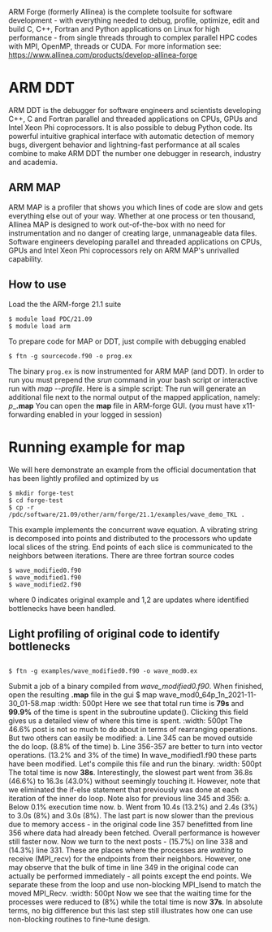 ARM Forge (formerly Allinea) is the complete toolsuite for software development - with everything needed to debug, profile, optimize, edit and build C, C++, Fortran and Python applications on Linux for high performance - from single threads through to complex parallel HPC codes with MPI, OpenMP, threads or CUDA.
For more information see:
https://www.allinea.com/products/develop-allinea-forge

# ARM DDT
ARM DDT is the debugger for software engineers and scientists developing C++, C and Fortran parallel and threaded applications on CPUs, GPUs and Intel Xeon Phi coprocessors.
It is also possible to debug Python code.
Its powerful intuitive graphical interface with automatic detection of memory bugs, divergent behavior and lightning-fast performance at all scales combine to make ARM DDT the number one debugger in research, industry and academia.

## ARM MAP
ARM MAP is a profiler that shows you which lines of code are slow and gets everything else out of your way.
Whether at one process or ten thousand, Allinea MAP is designed to work out-of-the-box with no need for instrumentation and no danger of creating large, unmanageable data files.  Software engineers developing parallel and threaded applications on CPUs, GPUs and Intel Xeon Phi coprocessors rely on ARM MAP's unrivalled capability.

## How to use

Load the the ARM-forge 21.1 suite 
```
$ module load PDC/21.09
$ module load arm
```
To prepare code for MAP or DDT, just compile with debugging enabled 
```
$ ftn -g sourcecode.f90 -o prog.ex
```
The binary ``prog.ex`` is now instrumented for ARM MAP (and DDT).
In order to run you must prepend the *srun* command in your bash script or interactive run with *map --profile*.
Here is a simple script:
The run will generate an additional file next to the normal output of the mapped application, namely:
<app>_<cores>p_<date-stamp>_<time-stamp>**.map**
You can open the **map** file in ARM-forge GUI.
(you must have x11-forwarding enabled in your logged in session)

# Running example for map
We will here demonstrate an example from the official documentation
that has been lightly profiled and optimized by us 
```
$ mkdir forge-test
$ cd forge-test
$ cp -r /pdc/software/21.09/other/arm/forge/21.1/examples/wave_demo_TKL .
```
This example implements the concurrent wave equation. A vibrating string
is decomposed into points and distributed to the processors who update
local slices of the string. End points of each slice is communicated to the
neighbors between iterations.
There are three fortran source codes 
```
$ wave_modified0.f90
$ wave_modified1.f90
$ wave_modified2.f90
```
where 0 indicates original example and 1,2 are updates where identified
bottlenecks have been handled.

## Light profiling of original code to identify bottlenecks

## 

```
$ ftn -g examples/wave_modified0.f90 -o wave_mod0.ex
```
Submit a job of a binary compiled from *wave_modified0.f90*. When finished, open the resulting **.map** file in the gui
$ map wave_mod0_64p_1n_2021-11-30_01-58.map
:width: 500pt
Here we see that total run time is **79s** and **99.9%** of the time is spent in the subroutine update().
Clicking this field gives us a detailed view of where this time is spent.
:width: 500pt
The 46.6% post is not so much to do about in terms of rearranging operations. But two others can easily be modified:
a. Line 345 can be moved outside the do loop. (8.8% of the time)
b. Line 356-357 are better to turn into vector operations. (13.2% and 3% of the time)
In wave_modified1.f90 these parts have been modified. Let's compile this file and run the binary.
:width: 500pt
The total time is now **38s**. Interestingly, the slowest part went from 36.8s (46.6%) to 16.3s (43.0%)
without seemingly touching it. However, note that we eliminated the if-else statement that previously
was done at each iteration of the inner do loop.
Note also for previous line 345 and 356:
a. Below 0.1% execution time now.
b. Went from 10.4s (13.2%) and 2.4s (3%) to 3.0s (8%) and 3.0s (8%).
The last part is now slower than the previous due to memory access - in the original code line 357 benefitted
from line 356 where data had already been fetched. Overall performance is however still faster now.
Now we turn to the next posts - (15.7%) on line 338 and (14.3%) line 331. These are places where the processes
are *waiting* to receive (MPI_recv) for the endpoints from their neighbors. However, one may observe that the
bulk of time in line 349 in the original code can actually be performed immediately - all points except the end points.
We separate these from the loop and use non-blocking MPI_Isend to match the moved MPI_Recv.
:width: 500pt
Now we see that the waiting time for the processes were reduced to (8%) while the total time is now **37s**.
In absolute terms, no big difference but this last step still illustrates how one can use non-blocking
routines to fine-tune design.

